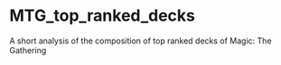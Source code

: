 # MTG_top_ranked_decks
A short analysis of the composition of top ranked decks of Magic: The Gathering
